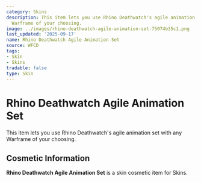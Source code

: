 ```yaml
---
category: Skins
description: This item lets you use Rhino Deathwatch's agile animation set with any
  Warframe of your choosing.
image: ../images/rhino-deathwatch-agile-animation-set-75074b35c1.png
last_updated: '2025-09-17'
name: Rhino Deathwatch Agile Animation Set
source: WFCD
tags:
- Skin
- Skins
tradable: false
type: Skin
---
```


# Rhino Deathwatch Agile Animation Set

This item lets you use Rhino Deathwatch's agile animation set with any Warframe of your choosing.

## Cosmetic Information

**Rhino Deathwatch Agile Animation Set** is a skin cosmetic item for Skins.

